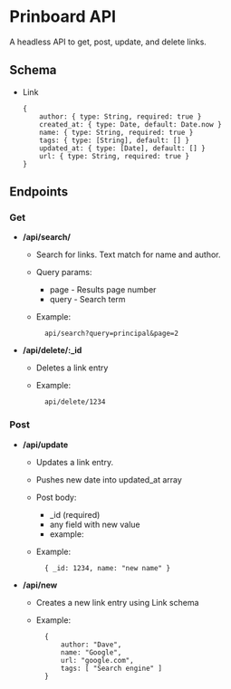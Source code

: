 # Prinboard API

A headless API to get, post, update, and delete links.

## Schema

-   Link

		{
			author: { type: String, required: true }
			created_at: { type: Date, default: Date.now }
			name: { type: String, required: true }
			tags: { type: [String], default: [] }
			updated_at: { type: [Date], default: [] }
			url: { type: String, required: true }
		}

## Endpoints

### Get

-   **/api/search/**
	* Search for links. Text match for name and author.
	* Query params:
		* page - Results page number
		* query - Search term
	* Example:

			api/search?query=principal&page=2

-   **/api/delete/:\_id**
	* Deletes a link entry
	* Example: 
		
			api/delete/1234

### Post

-   **/api/update**
	* Updates a link entry.
	* Pushes new date into updated_at array
	* Post body:
		* \_id (required)
		* any field with new value
		* example:
	* Example:

			{ _id: 1234, name: "new name" }
-   **/api/new**
	* Creates a new link entry using Link schema
	* Example:

			{
				author: "Dave",
				name: "Google",
				url: "google.com",
				tags: [ "Search engine" ]
			}